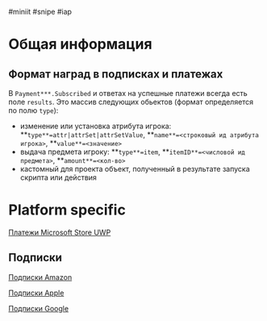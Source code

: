 #miniit #snipe #iap 

# Общая информация

## Формат наград в подписках и платежах

В `Payment***.Subscribed` и ответах на успешные платежи всегда есть поле `results`. Это массив следующих обьектов (формат определяется по полю `type`):

- изменение или установка атрибута игрока: **`type**=attr|attrSet|attrSetValue`, **`name**=<строковый ид атрибута игрока>`, **`value**=<значение>`
- выдача предмета игроку: **`type**=item`, **`itemID**=<числовой ид предмета>`, **`amount**=<кол-во>`
- кастомный для проекта объект, полученный в результате запуска скрипта или действия

# Platform specific

[Платежи Microsoft Store UWP](Платежи/Платежи%20Microsoft%20Store%20UWP.md)

## Подписки

[Подписки Amazon](Платежи/Подписки%20Amazon.md)

[Подписки Apple](Платежи/Подписки%20Apple.md)

[Подписки Google](Платежи/Подписки%20Google.md)
